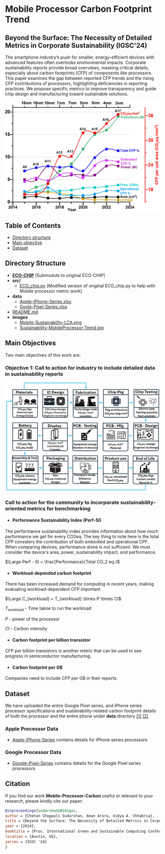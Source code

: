 # Mobile Processor Carbon Footprint Trend

## Beyond the Surface: The Necessity of Detailed Metrics in Corporate Sustainability (IGSC'24)

The smartphone industry’s push for smaller, energy-efficient devices with advanced features often overlooks environmental impacts. Corporate sustainability reports provide broad overviews, masking critical details, especially about carbon footprints (CFP) of components like processors. This paper examines the gap between reported CFP trends and the rising CFP contributions of processors, highlighting deficiencies in reporting practices. We propose specific metrics to improve transparency and guide chip design and manufacturing toward sustainable solutions.

 <img src="images/Sustainability-MobileProcessor-Trend.jpg" alt="drawing" width="600"/> 

## Table of Contents

-   [Directory structure](#directory-structure)
-   [Main objective](#main-objectives)
-   [Dataset](#dataset)

## Directory Structure 

- **[ECO-CHIP](./ECO-CHIP/)** [Submodule to original ECO-CHIP]
- **src/**
  - [ECO_chip.py](./src/ECO_chip.py) [Modified version of original ECO_chip.py to help with Mobile processor metric work] 
- **data**
  - [Apple-iPhone-Series.xlsx](./data/Apple-iPhone-Series.xlsx)
  - [Goole-Pixel-Series.xlsx](./data/Google-Pixel-Series.xlsx)
- [README.md](README.md)
- **images**
  - [Mobile-Sustainability-LCA.png](./images/Mobile-Sustainability-LCA.png)
  - [Sustainability-MobileProcessor-Trend.jpg](./images/Sustainability-MobileProcessor-Trend.jpg)

## Main Objectives
Two main objectives of this work are: 

### Objective 1: Call to action for industry to include detailed data in sustainability reports 
 <img src="images/Mobile-Sustainability-LCA.png" alt="drawing" width="600"/> 

### Call to action for the community to incorporate sustainability-oriented metrics for benchmarking
- #### Performance Sustainability Index (Perf-SI)
The performance sustainability index provides information about how much performance we get for every CO2eq. The key thing to note here is the total CFP considers the contribution of both embodied and operational CPF.
When comparing devices, performance alone is not sufficient. We must consider the device's area, power, sustainability impact, and performance. 

$\Large Perf - SI = \frac{Performance}{Total CO_2 eq.}$


- #### Workload-depended carbon footprint
There has been increased demand for computing in recent years, making evaluating workload-dependent CFP important. 

$\Large C_{workload} = T_{workload} \times P \times CI$

$T_{workload}$ - Time takne to run the workload  

$P$ - power of the processor 

$CI$ - Carbon intensity 

- #### Carbon footprint per billion transistor
CFP per billion transistors is another metric that can be used to see progress in semiconductor manufacturing. 

- #### Carbon footprint per GB
Companies need to include CFP per GB in their reports. 

## Dataset 
We have uploaded the entire Google Pixel series, and iPhone series processor specifications and sustainability-related carbon footprint details of both the processor and the entire phone under **data** directory [[1]][Apple-reports] [[2]][Google-reports]
### Apple Processor Data
- [Apple-iPhone-Series](./data/Apple-iPhone-Series.xlsx) contains details for iPhone series processors
### Google Processor Data
- [Google-Pixel-Series](./data/Google-Pixel-Series.xlsx) contains details for the Google Pixel series processors

## Citation

If you find our work **Mobile-Processor-Carbon** useful or relevant to your research, please kindly cite our paper:

```bibtex
@inproceedings{sudarshan2024igsc,
author = {Chetan Choppali Sudarshan, Aman Arora, Vidya A. Chhabria},
title = {Beyond the Surface: The Necessity of Detailed Metrics in Corporate Sustainability},
year = {2024},
booktitle = {Proc. International Green and Sustainable Computing Conference},
location = {Austin, US},
series = {IGSC '24}
}

```

[Apple-reports]: <https://www.apple.com/environment/>
[Google-reports]: <https://sustainability.google/reports/>
